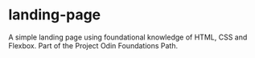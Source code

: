 # landing-page
A simple landing page using foundational knowledge of HTML, CSS and Flexbox. Part of the Project Odin Foundations Path.
